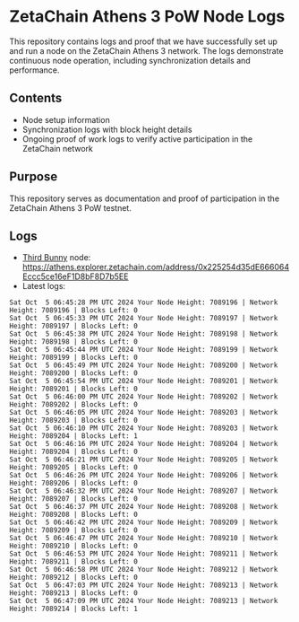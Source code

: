 # ZetaChain Athens 3 PoW Node Logs
This repository contains logs and proof that we have successfully set up and run a node on the ZetaChain Athens 3 network. The logs demonstrate continuous node operation, including synchronization details and performance.

## Contents
- Node setup information
- Synchronization logs with block height details
- Ongoing proof of work logs to verify active participation in the ZetaChain network

## Purpose
This repository serves as documentation and proof of participation in the ZetaChain Athens 3 PoW testnet.

## Logs

- [Third Bunny](https://thirdbunny.xyz/) node: https://athens.explorer.zetachain.com/address/0x225254d35dE666064Eccc5ce16eF1D8bF8D7b5EE
- Latest logs:
```
Sat Oct  5 06:45:28 PM UTC 2024 Your Node Height: 7089196 | Network Height: 7089196 | Blocks Left: 0
Sat Oct  5 06:45:33 PM UTC 2024 Your Node Height: 7089197 | Network Height: 7089197 | Blocks Left: 0
Sat Oct  5 06:45:38 PM UTC 2024 Your Node Height: 7089198 | Network Height: 7089198 | Blocks Left: 0
Sat Oct  5 06:45:44 PM UTC 2024 Your Node Height: 7089199 | Network Height: 7089199 | Blocks Left: 0
Sat Oct  5 06:45:49 PM UTC 2024 Your Node Height: 7089200 | Network Height: 7089200 | Blocks Left: 0
Sat Oct  5 06:45:54 PM UTC 2024 Your Node Height: 7089201 | Network Height: 7089201 | Blocks Left: 0
Sat Oct  5 06:46:00 PM UTC 2024 Your Node Height: 7089202 | Network Height: 7089202 | Blocks Left: 0
Sat Oct  5 06:46:05 PM UTC 2024 Your Node Height: 7089203 | Network Height: 7089203 | Blocks Left: 0
Sat Oct  5 06:46:10 PM UTC 2024 Your Node Height: 7089203 | Network Height: 7089204 | Blocks Left: 1
Sat Oct  5 06:46:16 PM UTC 2024 Your Node Height: 7089204 | Network Height: 7089204 | Blocks Left: 0
Sat Oct  5 06:46:21 PM UTC 2024 Your Node Height: 7089205 | Network Height: 7089205 | Blocks Left: 0
Sat Oct  5 06:46:26 PM UTC 2024 Your Node Height: 7089206 | Network Height: 7089206 | Blocks Left: 0
Sat Oct  5 06:46:32 PM UTC 2024 Your Node Height: 7089207 | Network Height: 7089207 | Blocks Left: 0
Sat Oct  5 06:46:37 PM UTC 2024 Your Node Height: 7089208 | Network Height: 7089208 | Blocks Left: 0
Sat Oct  5 06:46:42 PM UTC 2024 Your Node Height: 7089209 | Network Height: 7089209 | Blocks Left: 0
Sat Oct  5 06:46:47 PM UTC 2024 Your Node Height: 7089210 | Network Height: 7089210 | Blocks Left: 0
Sat Oct  5 06:46:53 PM UTC 2024 Your Node Height: 7089211 | Network Height: 7089211 | Blocks Left: 0
Sat Oct  5 06:46:58 PM UTC 2024 Your Node Height: 7089212 | Network Height: 7089212 | Blocks Left: 0
Sat Oct  5 06:47:03 PM UTC 2024 Your Node Height: 7089213 | Network Height: 7089213 | Blocks Left: 0
Sat Oct  5 06:47:09 PM UTC 2024 Your Node Height: 7089213 | Network Height: 7089214 | Blocks Left: 1
```
